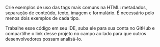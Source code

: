 Crie exemplos de uso das tags mais comuns na HTML: metadados, separação de conteúdo, texto, imagem e formulário. É necessário pelo menos dois exemplos de cada tipo.

Trabalhe esse código em seu IDE, suba ele para sua conta no GitHub e compartilhe o link desse projeto no campo ao lado para que outros desenvolvedores possam analisá-lo.